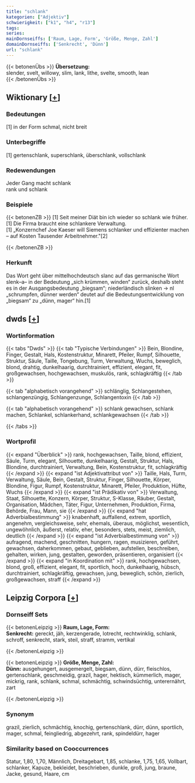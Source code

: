 ```yaml
---
title: "schlank"
kategorien: ["Adjektiv"]
schwierigkeit: ["k1", "h4", "r13"]
tags:
series:
mainDornseiffs: ['Raum, Lage, Form', 'Größe, Menge, Zahl']
domainDornseiffs: ['Senkrecht', 'Dünn']
url: "schlank"
---
```


{{< betonenÜbs >}}
**Übersetzung:**  
slender, svelt, willowy, slim, lank, lithe, svelte, smooth, lean  
{{< /betonenÜbs >}}

## Wiktionary [[+](https://de.wiktionary.org/wiki/schlank)]

### Bedeutungen
[1] in der Form schmal, nicht breit  

### Unterbegriffe
[1] gertenschlank, superschlank, überschlank, vollschlank  

### Redewendungen
Jeder Gang macht schlank  
rank und schlank  

### Beispiele
{{< betonenZB >}}
[1] Seit meiner Diät bin ich wieder so schlank wie früher.  
[1] Die Firma braucht eine schlankere Verwaltung.  
[1] „Konzernchef Joe Kaeser will Siemens schlanker und effizienter machen – auf Kosten Tausender Arbeitnehmer."[2]  

{{< /betonenZB >}}
### Herkunft
Das Wort geht über mittelhochdeutsch slanc auf das germanische Wort slenk–a– in der Bedeutung „sich krümmen, winden“ zurück, deshalb steht es in der Ausgangsbedeutung „biegsam“; niederländisch slinken → nl „schrumpfen, dünner werden“ deutet auf die Bedeutungsentwicklung von „biegsam“ zu „dünn, mager“ hin.[1]  



## dwds [[+](https://www.dwds.de/wb/schlank)]

### Wortinformation
{{< tabs "Dwds" >}}
{{< tab "Typische Verbindungen" >}}
Bein, Blondine, Finger, Gestalt, Hals, Kostenstruktur, Minarett, Pfeiler, Rumpf, Silhouette, Struktur, Säule, Taille, Tongebung, Turm, Verwaltung, Wuchs, beweglich, blond, drahtig, dunkelhaarig, durchtrainiert, effizient, elegant, fit, großgewachsen, hochgewachsen, muskulös, rank, schlagkräftig
{{< /tab >}}

{{< tab "alphabetisch vorangehend" >}}
schlänglig, Schlangestehen, schlangenzüngig, Schlangenzunge, Schlangentoxin
{{< /tab >}}

{{< tab "alphabetisch vorangehend" >}}
schlank gewachsen, schlank machen, Schlankel, schlankerhand, schlankgewachsen
{{< /tab >}}

{{< /tabs >}}

### Wortprofil
{{< expand "Überblick" >}} rank, hochgewachsen, Taille, blond, effizient, Säule, Turm, elegant, Silhouette, dunkelhaarig, Gestalt, Struktur, Hals, Blondine, durchtrainiert, Verwaltung, Bein, Kostenstruktur, fit, schlagkräftig {{< /expand >}}
{{< expand "ist Adjektivattribut von" >}} Taille, Hals, Turm, Verwaltung, Säule, Bein, Gestalt, Struktur, Finger, Silhouette, Körper, Blondine, Figur, Rumpf, Kostenstruktur, Minarett, Pfeiler, Produktion, Hüfte, Wuchs {{< /expand >}}
{{< expand "ist Prädikativ von" >}} Verwaltung, Staat, Silhouette, Konzern, Körper, Struktur, S-Klasse, Räuber, Gestalt, Organisation, Mädchen, Täter, Figur, Unternehmen, Produktion, Firma, Behörde, Frau, Mann, sie {{< /expand >}}
{{< expand "hat Adverbialbestimmung" >}} knabenhaft, auffallend, extrem, sportlich, angenehm, vergleichsweise, sehr, ehemals, überaus, möglichst, wesentlich, ungewöhnlich, äußerst, relativ, eher, besonders, stets, meist, ziemlich, deutlich {{< /expand >}}
{{< expand "ist Adverbialbestimmung von" >}} aufragend, machend, geschnitten, hungern, ragen, musizieren, geführt, gewachsen, daherkommen, gebaut, geblieben, aufstellen, beschreiben, gehalten, wirken, jung, gestalten, geworden, präsentieren, organisiert {{< /expand >}}
{{< expand "in Koordination mit" >}} rank, hochgewachsen, blond, groß, effizient, elegant, fit, sportlich, hoch, dunkelhaarig, hübsch, durchtrainiert, schlagkräftig, gewachsen, jung, beweglich, schön, zierlich, großgewachsen, straff {{< /expand >}}

## Leipzig Corpora [[+](https://corpora.uni-leipzig.de/en/res?word=schlank&corpusId=deu_newscrawl-public_2018)]

### Dornseiff Sets
{{< betonenLeipzig >}}
**Raum, Lage, Form:**  
**Senkrecht:** gereckt, jäh, kerzengerade, lotrecht, rechtwinklig, schlank, schroff, senkrecht, stark, steil, straff, stramm, vertikal  

{{< /betonenLeipzig >}}


{{< betonenLeipzig >}}
**Größe, Menge, Zahl:**  
**Dünn:** ausgehungert, ausgemergelt, biegsam, dünn, dürr, fleischlos, gertenschlank, geschmeidig, grazil, hager, hektisch, kümmerlich, mager, mickrig, rank, schlank, schmal, schmächtig, schwindsüchtig, unterernährt, zart  

{{< /betonenLeipzig >}}

### Synonym
grazil, zierlich, schmächtig, knochig, gertenschlank, dürr, dünn, sportlich, mager, schmal, feingliedrig, abgezehrt, rank, spindeldürr, hager


### Similarity based on Cooccurrences
Statur, 1,80, 1,70, Männlich, Dreitagebart, 1,85, schlanke, 1,75, 1,65, Vollbart, schlanker, Kapuze, bekleidet, beschrieben, dunkle, groß, jung, braune, Jacke, gesund, Haare, cm

